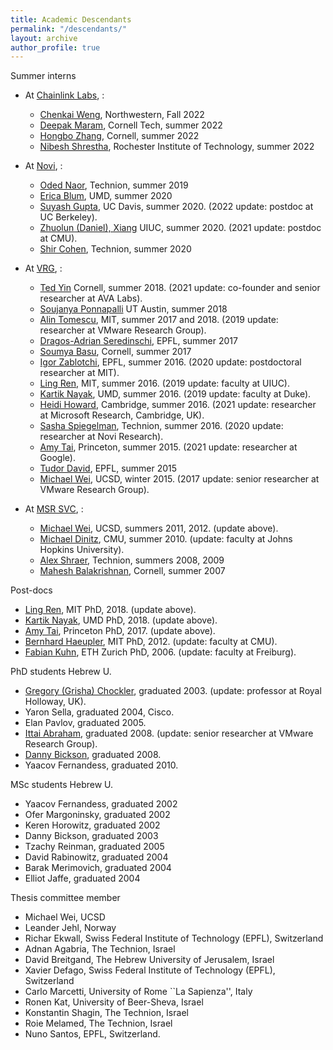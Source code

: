```yaml
---
title: Academic Descendants
permalink: "/descendants/"
layout: archive
author_profile: true
---
```


Summer interns

-   At [Chainlink Labs](http://chainlinklabs.com), :
    - [Chenkai Weng](https://www.linkedin.com/in/chenkai-weng/), Northwestern, Fall 2022
    - [Deepak Maram](https://www.linkedin.com/in/deepakmaram/), Cornell Tech, summer 2022
    - [Hongbo Zhang](https://www.linkedin.com/in/hongbozhang/), Cornell, summer 2022
    - [Nibesh Shrestha](https://www.linkedin.com/in/nibesh-shrestha-73485380/), Rochester Institute of Technology, summer 2022

-   At [Novi](http://novi.com), :
    - [Oded Naor](https://www.linkedin.com/in/oded-naor/?originalSubdomain=il), Technion, summer 2019
    - [Erica Blum](http://www.cs.umd.edu/~erblum/), UMD, summer 2020
    - [Suyash Gupta](https://gupta-suyash.github.io/), UC Davis, summer 2020. (2022 update: postdoc at UC Berkeley).
    - [Zhuolun (Daniel), Xiang](https://sites.google.com/site/danielxiangzl/) UIUC, summer 2020. (2021 update: postdoc at CMU).
    - [Shir Cohen](https://www.linkedin.com/in/shir-cohen/?originalSubdomain=il), Technion, summer 2020

-   At [VRG](http://research.vmware.com), :
    -   [Ted Yin](https://www.cs.cornell.edu/~tedyin/) Cornell, summer 2018. (2021 update: co-founder and senior researcher at AVA Labs).
    -   [Soujanya Ponnapalli](https://www.linkedin.com/in/soujanya-ponnapalli-553275107/) UT Austin, summer 2018
    -   [Alin Tomescu](http://people.csail.mit.edu/alinush/), MIT, summer 2017 and 2018. (2019 update: researcher at VMware Research Group). 
    -   [Dragos-Adrian Seredinschi](https://people.epfl.ch/dragos-adrian.seredinschi), EPFL, summer 2017
    -   [Soumya Basu](http://www.soumyabasu.com/), Cornell, summer 2017
    -   [Igor Zablotchi](https://www.linkedin.com/in/zablo), EPFL, summer 2016. (2020 update: postdoctoral researcher at MIT).
    -   [Ling Ren](http://people.csail.mit.edu/renling/), MIT, summer 2016. (2019 update: faculty at UIUC). 
    -   [Kartik Nayak](https://www.cs.umd.edu/~kartik/), UMD, summer 2016. (2019 update: faculty at Duke). 
    -   [Heidi Howard](http://hh360.user.srcf.net/blog/), Cambridge, summer 2016. (2021 update: researcher at Microsoft Research, Cambridge, UK). 
    -   [Sasha Spiegelman](https://alexanderspiegelman.github.io/), Technion, summer 2016. (2020 update: researcher at Novi Research). 
    -   [Amy Tai](http://www.cs.princeton.edu/~amytai/), Princeton, summer 2015. (2021 update: researcher at Google). 
    -   [Tudor David](https://people.epfl.ch/tudor.david), EPFL, summer 2015
    -   [Michael Wei](http://cseweb.ucsd.edu/~m3wei/), UCSD, winter 2015. (2017 update: senior researcher at VMware Research Group). 
-   At [MSR SVC](http://msrsvc.org/), :
    -   [Michael Wei](http://cseweb.ucsd.edu/~m3wei/), UCSD, summers 2011, 2012. (update above). 
    -   [Michael Dinitz](http://www.cs.jhu.edu/~mdinitz/), CMU, summer 2010. (update: faculty at Johns Hopkins University). 
    -   [Alex Shraer](http://www.cs.technion.ac.il/~shralex/), Technion, summers 2008, 2009
    -   [Mahesh Balakrishnan](http://www.cs.yale.edu/homes/mahesh/), Cornell, summer 2007

Post-docs

-   [Ling Ren](https://sites.google.com/view/renling), MIT PhD, 2018. (update above).
-   [Kartik Nayak](https://users.cs.duke.edu/~kartik/), UMD PhD, 2018. (update above).
-   [Amy Tai](https://amytai.github.io/), Princeton PhD, 2017. (update above).
-   [Bernhard Haeupler](http://www.cs.cmu.edu/~haeupler/), MIT PhD, 2012. (update: faculty at CMU). 
-   [Fabian Kuhn](http://ac.informatik.uni-freiburg.de/kuhn/), ETH Zurich PhD, 2006. (update: faculty at Freiburg). 

PhD students Hebrew U.

-   [Gregory (Grisha) Chockler](https://pure.royalholloway.ac.uk/portal/en/persons/gregory-chockler%28bc850403-f033-4dbe-978f-094e06b3068a%29.html), graduated 2003. (update: professor at Royal Holloway, UK).
-   Yaron Sella, graduated 2004, Cisco.
-   Elan Pavlov, graduated 2005.
-   [Ittai Abraham](https://research.vmware.com/researchers/8), graduated 2008. (update: senior researcher at VMware Research Group).
-   [Danny Bickson](https://dato.com/company/team/index.html), graduated 2008.
-   Yaacov Fernandess, graduated 2010.

MSc students Hebrew U.

-   Yaacov Fernandess, graduated 2002
-   Ofer Margoninsky, graduated 2002
-   Keren Horowitz, graduated 2002
-   Danny Bickson, graduated 2003
-   Tzachy Reinman, graduated 2005
-   David Rabinowitz, graduated 2004
-   Barak Merimovich, graduated 2004
-   Elliot Jaffe, graduated 2004

Thesis committee member

-   Michael Wei, UCSD
-   Leander Jehl, Norway
-   Richar Ekwall, Swiss Federal Institute of Technology (EPFL), Switzerland
-   Adnan Agabria, The Technion, Israel
-   David Breitgand,  The Hebrew University of Jerusalem, Israel
-   Xavier Defago, Swiss Federal Institute of Technology (EPFL), Switzerland
-   Carlo Marcetti, University of Rome ``La Sapienza'', Italy
-   Ronen Kat, University of Beer-Sheva, Israel
-   Konstantin Shagin, The Technion, Israel
-   Roie Melamed, The Technion, Israel
-   Nuno Santos, EPFL, Switzerland.
